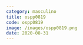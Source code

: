 ```yaml
---
category: masculino
title: ospp0819
code: ospp0819
image: /images/ospp0819.png
date: 2020-08-31
---
```

